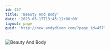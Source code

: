 ```yaml
---
id: 457
title: 'Beauty And Body'
date: '2023-03-17T13:45:11+00:00'
layout: page
guid: 'http://new.andydixon.com/?page_id=457'
---
```


![Beauty And Body](https://i0.wp.com/assets.g8x2.ldn.idrivee2-23.com/posters/Beauty%20And%20Body%2001.jpg?w=1200&ssl=1 "Beauty And Body")